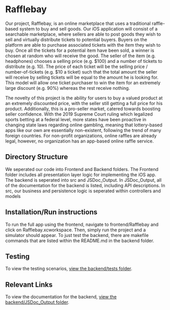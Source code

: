 # Rafflebay
Our project, Rafflebay, is an online marketplace that uses a traditional raffle-based system to buy and sell goods. Our iOS application will consist of a searchable marketplace, where sellers are able to post goods they wish to sell and virtually distribute tickets to potential buyers. Buyers on the platform are able to purchase associated tickets with the item they wish to buy. Once all the tickets for a potential item have been sold, a winner is chosen at random who will receive the good. The seller of the item (e.g. headphones) chooses a selling price (e.g. $100) and a number of tickets to distribute (e.g. 10). The price of each ticket will be the selling price / number-of-tickets (e.g. $10 a ticket) such that the total amount the seller will receive by selling tickets will be equal to the amount he is looking for. This model will allow one ticket purchaser to win the item for an extremely large discount (e.g. 90%) whereas the rest receive nothing.

The novelty of this project is the ability for users to buy a valued product at an extremely discounted price, with the seller still getting a full price for his product. Additionally, this is a pro-seller market, catered towards boosting seller confidence. With the 2019 Supreme Court ruling which legalized sports betting at a federal level, more states have been proactive in changing state laws regarding online gambling, meaning that lottery-based apps like our own are essentially non-existent, following the trend of many foreign countries. For non-profit organizations, online raffles are already legal, however, no organization has an app-based online raffle service. 

## Directory Structure
We seperated our code into Frontend and Backend folders. The Frontend folder includes all presentation layer logic for implementing the iOS app. The backend is seperated into src and JSDoc_Output. In JSDoc_Output, all of the documentation for the backend is listed, including API descriptions. In src, our business and persistence logic is seperated within controllers and models

## Installation/Run instructions
To run the full app using the frontend, navigate to frontend/Rafflebay and click on Rafflebay.xcworkspace. Then, simply run the project and a simulator should appear.
To just test the backend, there are makefile commands that are listed within the README.md in the backend folder.

## Testing
To view the testing scenarios, [view the backend/tests folder](https://github.com/CS130-W20/team-A5/tree/master/backend).

## Relevant Links 
To view the documentation for the backend, [view the backend/JSDoc_Output folder](https://github.com/CS130-W20/team-A5/tree/master/backend/JSDoc_Output). 
